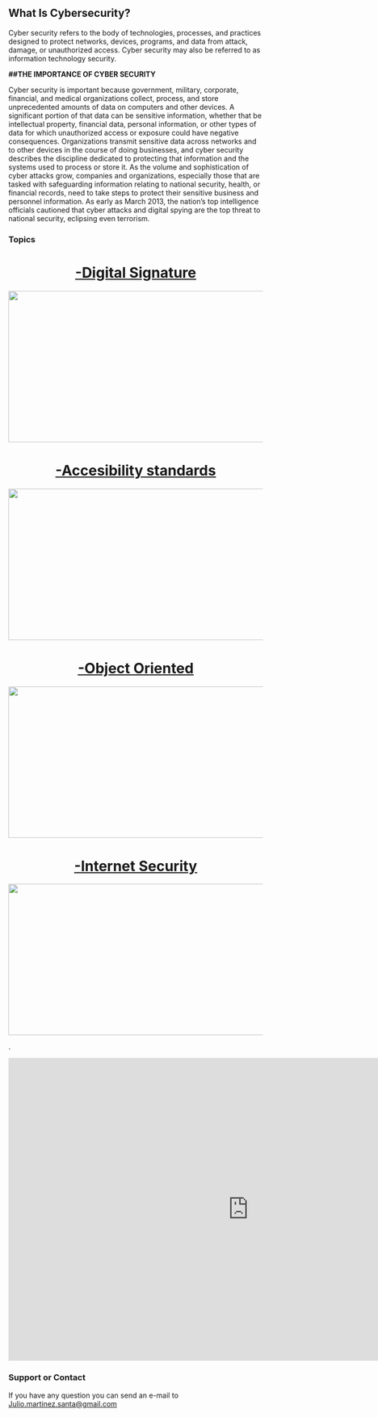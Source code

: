 ## What Is Cybersecurity?

Cyber security refers to the body of technologies, processes, and practices designed to protect networks, devices, programs, and data from attack, damage, or unauthorized access. Cyber security may also be referred to as information technology security.

 <strong>##THE IMPORTANCE OF CYBER SECURITY </strong>

Cyber security is important because government, military, corporate, financial, and medical organizations collect, process, and store unprecedented amounts of data on computers and other devices. A significant portion of that data can be sensitive information, whether that be intellectual property, financial data, personal information, or other types of data for which unauthorized access or exposure could have negative consequences. Organizations transmit sensitive data across networks and to other devices in the course of doing businesses, and cyber security describes the discipline dedicated to protecting that information and the systems used to process or store it. As the volume and sophistication of cyber attacks grow, companies and organizations, especially those that are tasked with safeguarding information relating to national security, health, or financial records, need to take steps to protect their sensitive business and personnel information. As early as March 2013, the nation’s top intelligence officials cautioned that cyber attacks and digital spying are the top threat to national security, eclipsing even terrorism.

### Topics
  <u> <H1>  <center> <a href ="general.html"> -Digital Signature </a>  </center> </H1> </u>
 
 <center> <img src="https://blog.signaturit.com/hubfs/19-jun-18-twitter-blog-eng.png" width="550" height="300">  </center>




 <u> <H1> <center> <a href="accesibility.html"> -Accesibility standards </a>  </center> </H1> </u>



<center> <img src="https://internetdevels.com/sites/default/files/public/blog_preview/web_accessibility_standards_in_drupal8.jpg" width="550" height="300">  </center>

 <u> <H1> <center> <a href="object.html">-Object Oriented </a>  </center> </H1> </u>


<center> <img src="https://images-na.ssl-images-amazon.com/images/I/41mtTiAs8fL._SX384_BO1,204,203,200_.jpg" width="550" height="300">  </center>


<u> <H1> <center> <a href="internet.html">-Internet Security </a>  </center> </H1> </u>


<center> <img src="https://antivirus.comodo.com/blog/wp-content/uploads/2019/03/why-internet-security.png" width="550" height="300"> </center>









 
 

.
 <center> <iframe width="950" height="600" src="https://www.youtube.com/embed/inWWhr5tnEA" title="YouTube video player" frameborder="0" allow="accelerometer; autoplay; clipboard-write; encrypted-media; gyroscope; picture-in-picture" allowfullscreen></iframe> </center>
 
 
 









### Support or Contact

If you have any question you can send an e-mail to Julio.martinez.santa@gmail.com
